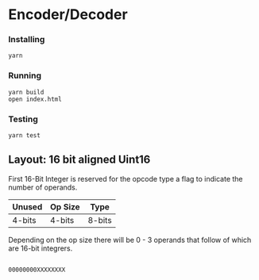 # Encoder/Decoder

### Installing
```
yarn
```

### Running
```
yarn build
open index.html
```

### Testing
```
yarn test
```


## Layout: 16 bit aligned Uint16

First 16-Bit Integer is reserved for the opcode type a flag to indicate the number of operands.

| Unused |  Op Size |  Type  |
|--------|----------|--------|
| 4-bits |  4-bits  | 8-bits |

Depending on the op size there will be 0 - 3 operands that follow of which are 16-bit integrers.


```

00000000XXXXXXXX
```
